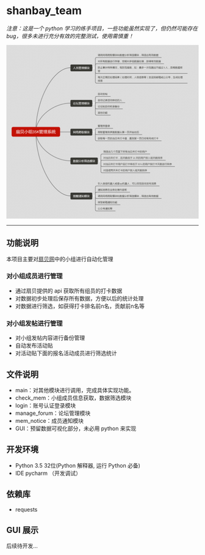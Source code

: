 # shanbay_team

*注意：这是一个 python 学习的练手项目，一些功能虽然实现了，但仍然可能存在 bug，很多未进行充分有效的完整测试，使用需慎重！*

![初步构思](./image/1.png)  

***

## 功能说明
本项目主要对[扇贝网](https://www.shanbay.com)中的小组进行自动化管理
### 对小组成员进行管理
- 通过扇贝提供的 api 获取所有组员的打卡数据
- 对数据初步处理后保存所有数据，方便以后的统计处理 
- 对数据进行筛选，如获得打卡排名前n名，贡献前n名等

### 对小组发帖进行管理
- 对小组发帖内容进行备份管理
- 自动发布活动贴
- 对活动贴下面的报名活动成员进行筛选统计

## 文件说明
- main：对其他模块进行调用，完成具体实现功能。
- check_mem：小组成员信息获取，数据筛选模块
- login：账号认证登录模块
- manage_forum：论坛管理模块
- mem_notice：成员通知模块
- GUI：预留数据可视化部分，未必用 python 来实现

## 开发环境
- Python 3.5 32位(Python 解释器, 运行 Python 必备)
- IDE pycharm （开发调试）

## 依赖库
- requests

## GUI 展示
后续待开发...